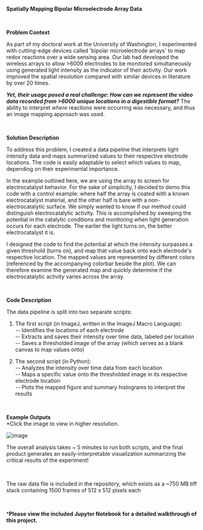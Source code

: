 **Spatially Mapping Bipolar Microelectrode Array Data**

<br>

**Problem Context**


As part of my doctoral work at the University of Washington, I experimented with cutting-edge devices called 'bipolar microelectrode arrays' to map redox reactions over a wide sensing area. Our lab had developed the wireless arrays to allow >6000 electrodes to be monitored simultaneously using generated light intensity as the indicator of their activity. Our work improved the spatial resolution compared with similar devices in literature by over 20 times. 


_**Yet, their usage posed a real challenge: How can we represent the video data recorded from >6000 unique locations in a digestible format?**_ The ability to interpret _where_ reactions were occurring was necessary, and thus an image mapping approach was used. 

<br>

**Solution Description**


To address this problem, I created a data pipeline that interprets light intensity data and maps summarized values to their respective electrode locations. The code is easily adaptable to select which values to map, depending on their experimental importance. 

In the example outlined here, we are using the array to screen for electrocatalyst behavior. For the sake of simplicity, I decided to demo this code with a control example: where half the array is coated with a known electrocatalyst material, and the other half is bare with a non-electrocatalytic surface. We simply wanted to know if our method could distinguish electrocatalytic activity. This is accomplished by sweeping the potential in the catalytic conditions and monitoring when light generation occurs for each electrode. The earlier the light turns on, the better electrocatalyst it is. 


I designed the code to find the potential at which the intensity surpasses a given threshold (turns on), and map that value back onto each electrode's respective location. The mapped values are represented by different colors (referenced by the accompanying colorbar beside the plot). We can therefore examine the generated map and quickly determine if the electrocatalytic activity varies across the array.

<br>

 
 **Code Description**
 
 

The data pipeline is split into two separate scripts: 

1. The first script (in ImageJ, written in the ImageJ Macro Language): <br>
 -- Identifies the locations of each electrode <br>
 -- Extracts and saves their intensity over time data, labeled per location <br>
 -- Saves a thresholded image of the array (which serves as a blank canvas to map values onto) <br>

2. The second script (in Python): <br>
 -- Analyzes the intensity over time data from each location <br>
 -- Maps a specific value onto the thresholded image in its respective electrode location <br>
 -- Plots the mapped figure and summary histograms to interpret the results <br>

<br>



**Example Outputs** 
<br>
*Click the image to view in higher resolution.
<br>

![image](https://user-images.githubusercontent.com/69371709/109474120-04efbc00-7a29-11eb-9dcf-b507f5411ff5.png)



The overall analysis takes ~ 5 minutes to run both scripts, and the final product generates an easily-interpretable visualization summarizing the critical results of the experiment!

<br>

The raw data file is included in the repository, which exists as a ~750 MB tiff stack containing 1500 frames of 512 x 512 pixels each

<br> 


***Please view the included Jupyter Notebook for a detailed walkthrough of this project.**

